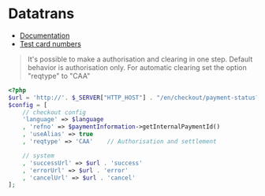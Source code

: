 # Datatrans

* [Documentation](https://www.datatrans.ch/showcase/authorisation/payment-method-selection-on-merchant-website)
* [Test card numbers](https://www.datatrans.ch/showcase/test-cc-numbers)

> It's possible to make a authorisation and clearing in one step. Default behavior is authorisation only. 
> For automatic clearing set the option "reqtype" to "CAA"

```php
<?php
$url = 'http://'. $_SERVER["HTTP_HOST"] . "/en/checkout/payment-status?mode=";
$config = [
    // checkout config
    'language' => $language
    , 'refno' => $paymentInformation->getInternalPaymentId()
    , 'useAlias' => true
    , 'reqtype' => 'CAA'    // Authorisation and settlement

    // system
    , 'successUrl' => $url . 'success'
    , 'errorUrl' => $url . 'error'
    , 'cancelUrl' => $url . 'cancel'
];
```